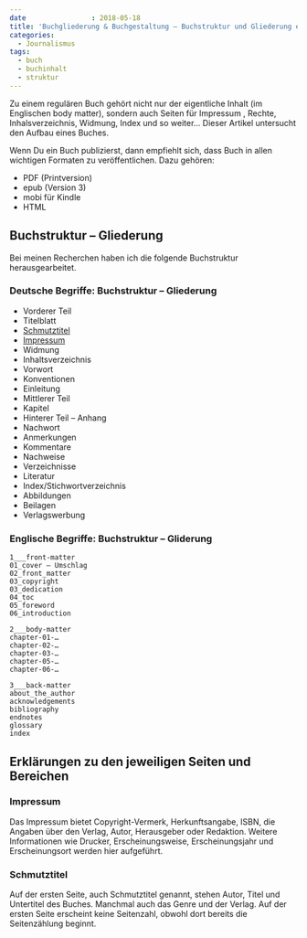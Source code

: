 ```yaml
---
date                : 2018-05-18
title: 'Buchgliederung & Buchgestaltung – Buchstruktur und Gliederung eines Buches'
categories:
  - Journalismus
tags:
  - buch
  - buchinhalt
  - struktur
---
```

Zu einem regulären Buch gehört nicht nur der eigentliche Inhalt (im Englischen body matter), sondern auch Seiten für Impressum , Rechte, Inhalsverzeichnis, Widmung, Index und so weiter… Dieser Artikel untersucht den Aufbau eines Buches.
<!-- readmore -->

Wenn Du ein Buch publizierst, dann empfiehlt sich, dass Buch in allen wichtigen Formaten zu veröffentlichen. Dazu gehören:

* PDF (Printversion)
* epub (Version 3)
* mobi für Kindle
* HTML

## Buchstruktur – Gliederung

Bei meinen Recherchen haben ich die folgende Buchstruktur herausgearbeitet.

### Deutsche Begriffe: Buchstruktur – Gliederung

* Vorderer Teil
* Titelblatt
* [Schmutztitel](#schmutztitel)
* [Impressum](#impressum)
* Widmung
* Inhaltsverzeichnis
* Vorwort
* Konventionen
* Einleitung
* Mittlerer Teil
* Kapitel
* Hinterer Teil – Anhang
* Nachwort
* Anmerkungen
* Kommentare
* Nachweise
* Verzeichnisse
* Literatur
* Index/Stichwortverzeichnis
* Abbildungen
* Beilagen
* Verlagswerbung

### Englische Begriffe: Buchstruktur – Gliderung

~~~
1___front-matter
01_cover – Umschlag
02_front_matter
03_copyright
03_dedication
04_toc
05_foreword
06_introduction

2___body-matter
chapter-01-…
chapter-02-…
chapter-03-…
chapter-05-…
chapter-06-…

3___back-matter
about_the_author
acknowledgements
bibliography
endnotes
glossary
index
~~~


## Erklärungen zu den jeweiligen Seiten und Bereichen

### Impressum

Das Impressum bietet Copyright-Vermerk, Herkunftsangabe, ISBN, die Angaben über den Verlag, Autor, Herausgeber oder Redaktion. Weitere Informationen wie Drucker, Erscheinungsweise, Erscheinungsjahr und Erscheinungsort werden hier aufgeführt.

### Schmutztitel

Auf der ersten Seite, auch Schmutztitel genannt, stehen Autor, Titel und Untertitel des Buches. Manchmal auch das Genre und der Verlag. Auf der ersten Seite erscheint keine Seitenzahl, obwohl dort bereits die Seitenzählung beginnt.